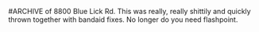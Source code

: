 #ARCHIVE of 8800 Blue Lick Rd.
This was really, really shittily and quickly thrown together with bandaid fixes.
No longer do you need flashpoint.
